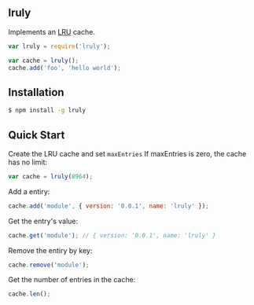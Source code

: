 lruly
-----

  Implements an [LRU](http://en.wikipedia.org/wiki/Cache_algorithms#Least_Recently_Used) cache.

```js
var lruly = require('lruly');

var cache = lruly();
cache.add('foo', 'hello world');
```

## Installation

```sh
$ npm install -g lruly
```

## Quick Start

  Create the LRU cache and set `maxEntries`
  If maxEntries is zero, the cache has no limit:

```js
var cache = lruly(8964);
```

  Add a entiry:

```js
cache.add('module', { version: '0.0.1', name: 'lruly' });
```

  Get the entry's value:

```js
cache.get('module'); // { version: '0.0.1', name: 'lruly' }
```

  Remove the entiry by key:

```js
cache.remove('module');
```

  Get the number of entries in the cache:

```js
cache.len();
```

